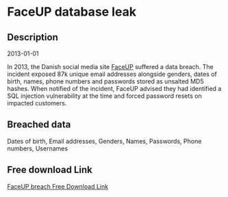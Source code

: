 # FaceUP database leak

## Description

2013-01-01

In 2013, the Danish social media site <a href="https://faceup.dk/" target="_blank" rel="noopener">FaceUP</a> suffered a data breach. The incident exposed 87k unique email addresses alongside genders, dates of birth, names, phone numbers and passwords stored as unsalted MD5 hashes. When notified of the incident, FaceUP advised they had identified a SQL injection vulnerability at the time and forced password resets on impacted customers.

## Breached data

Dates of birth, Email addresses, Genders, Names, Passwords, Phone numbers, Usernames

## Free download Link

[FaceUP breach Free Download Link](https://tinyurl.com/2b2k277t)